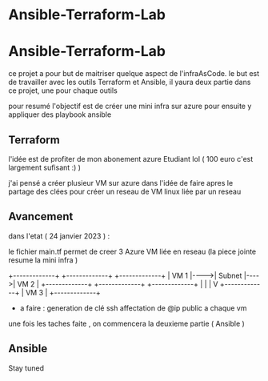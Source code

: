 # Ansible-Terraform-Lab

# Ansible-Terraform-Lab

ce projet a pour but de maitriser quelque aspect de l'infraAsCode.
le but est de travailler avec les outils Terraform et Ansible, il yaura deux partie dans ce projet, une pour chaque outils

pour resumé l'objectif est de créer une mini infra sur azure pour ensuite y appliquer des playbook ansible


## Terraform

l'idée est de profiter de mon abonement azure Etudiant lol ( 100 euro c'est largement sufisant :) )

j'ai pensé a créer plusieur VM sur azure dans l'idée de faire apres le partage des clées pour créer un reseau de VM linux liée par un reseau


## Avancement 

dans l'etat ( 24 janvier 2023 ) :

le fichier main.tf permet de creer 3 Azure VM liée en reseau (la piece jointe resume la mini infra )



+-------------+     +-------------+     +-------------+
|   VM 1      |---->|   Subnet    |---->|   VM 2      |
+-------------+     +-------------+     +-------------+
                         |
                         |
                         |
                         V
                 +-------------+
                 |   VM 3      |
                 +-------------+



- a faire :
    generation de clé ssh
    affectation de @ip public a chaque vm
    

une fois les taches faite , on commencera la deuxieme partie ( Ansible ) 

## Ansible

Stay tuned

